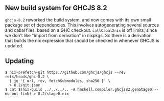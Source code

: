 New build system for GHCJS 8.2
---

`ghcjs-8.2` reworked the build system, and now comes with its own
small package set of dependencies. This involves autogenerating
several sources and cabal files, based on a GHC
checkout. `callCabal2nix` is off limits, since we don't like "import
from derivation" in nixpkgs. So there is a derivation that builds the
nix expression that should be checked in whenever GHCJS is updated.

Updating
---

```
$ nix-prefetch-git https://github.com/ghcjs/ghcjs --rev refs/heads/ghc-8.2 \
  | jq '{ url, rev, fetchSubmodules, sha256 }' \
  > 8.2/git.json
$ cat $(nix-build ../../../.. -A haskell.compiler.ghcjs82.genStage0 --no-out-link) > 8.2/stage0.nix
```

